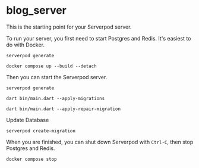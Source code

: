 # blog_server

This is the starting point for your Serverpod server.

To run your server, you first need to start Postgres and Redis. It's easiest to do with Docker.

    serverpod generate

    docker compose up --build --detach

Then you can start the Serverpod server.

    serverpod generate

    dart bin/main.dart --apply-migrations

    dart bin/main.dart --apply-repair-migration

Update Database

    serverpod create-migration


When you are finished, you can shut down Serverpod with `Ctrl-C`, then stop Postgres and Redis.

    docker compose stop
